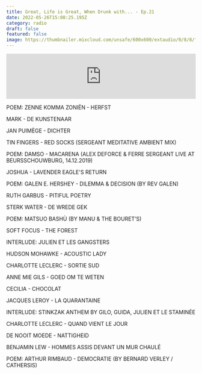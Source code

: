 ```yaml
---
title: Great, Life is Great, When Drunk with... - Ep.21
date: 2022-05-26T15:08:25.195Z
category: radio
draft: false
featured: false
image: https://thumbnailer.mixcloud.com/unsafe/600x600/extaudio/0/8/8/f/d3d6-eecb-430b-b3f8-9bba97e0e8fa
---
```

<iframe width="100%" height="120" src="https://www.mixcloud.com/widget/iframe/?hide_cover=1&feed=%2FTheWordMagazine%2Falex-deforce-131020%2F" frameborder="0" ></iframe>

POEM: ZENNE KOMMA ZONIËN - HERFST

MARK - DE KUNSTENAAR

JAN PUIMÈGE - DICHTER

TIN FINGERS - RED SOCKS (SERGEANT MEDITATIVE AMBIENT MIX)

POEM: DAMSO - MACARENA (ALEX DEFORCE & FERRE SERGEANT LIVE AT BEURSSCHOUWBURG, 14.12.2019)

JOSHUA - LAVENDER EAGLE'S RETURN

POEM: GALEN E. HERSHEY - DILEMMA & DECISION (BY REV GALEN)

RUTH GARBUS - PITIFUL POETRY

STERK WATER - DE WREDE GEK

POEM: MATSUO BASHÙ (BY MANU & THE BOURET’S)

SOFT FOCUS - THE FOREST

INTERLUDE: JULIEN ET LES GANGSTERS

HUDSON MOHAWKE - ACOUSTIC LADY

CHARLOTTE LECLERC - SORTIE SUD

ANNE MIE GILS - GOED OM TE WETEN

CECILIA - CHOCOLAT

JACQUES LEROY - LA QUARANTAINE

INTERLUDE: STINKZAK ANTHEM BY GILO, GUIDA, JULIEN ET LE STAMINÉE

CHARLOTTE LECLERC - QUAND VIENT LE JOUR

DE NOOIT MOEDE - NATTIGHEID

BENJAMIN LEW - HOMMES ASSIS DEVANT UN MUR CHAULÉ

POEM: ARTHUR RIMBAUD - DEMOCRATIE (BY BERNARD VERLEY / CATHERSIS)